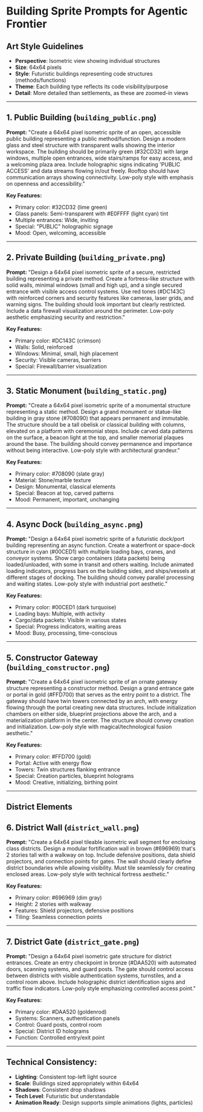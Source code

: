 # Building Sprite Prompts for Agentic Frontier

## Art Style Guidelines
- **Perspective**: Isometric view showing individual structures
- **Size**: 64x64 pixels
- **Style**: Futuristic buildings representing code structures (methods/functions)
- **Theme**: Each building type reflects its code visibility/purpose
- **Detail**: More detailed than settlements, as these are zoomed-in views

---

## 1. Public Building (`building_public.png`)
**Prompt:**
"Create a 64x64 pixel isometric sprite of an open, accessible public building representing a public method/function. Design a modern glass and steel structure with transparent walls showing the interior workspace. The building should be primarily green (#32CD32) with large windows, multiple open entrances, wide stairs/ramps for easy access, and a welcoming plaza area. Include holographic signs indicating 'PUBLIC ACCESS' and data streams flowing in/out freely. Rooftop should have communication arrays showing connectivity. Low-poly style with emphasis on openness and accessibility."

**Key Features:**
- Primary color: #32CD32 (lime green)
- Glass panels: Semi-transparent with #E0FFFF (light cyan) tint
- Multiple entrances: Wide, inviting
- Special: "PUBLIC" holographic signage
- Mood: Open, welcoming, accessible

---

## 2. Private Building (`building_private.png`)
**Prompt:**
"Design a 64x64 pixel isometric sprite of a secure, restricted building representing a private method. Create a fortress-like structure with solid walls, minimal windows (small and high up), and a single secured entrance with visible access control systems. Use red tones (#DC143C) with reinforced corners and security features like cameras, laser grids, and warning signs. The building should look important but clearly restricted. Include a data firewall visualization around the perimeter. Low-poly aesthetic emphasizing security and restriction."

**Key Features:**
- Primary color: #DC143C (crimson)
- Walls: Solid, reinforced
- Windows: Minimal, small, high placement
- Security: Visible cameras, barriers
- Special: Firewall/barrier visualization

---

## 3. Static Monument (`building_static.png`)
**Prompt:**
"Create a 64x64 pixel isometric sprite of a monumental structure representing a static method. Design a grand monument or statue-like building in gray stone (#708090) that appears permanent and immutable. The structure should be a tall obelisk or classical building with columns, elevated on a platform with ceremonial steps. Include carved data patterns on the surface, a beacon light at the top, and smaller memorial plaques around the base. The building should convey permanence and importance without being interactive. Low-poly style with architectural grandeur."

**Key Features:**
- Primary color: #708090 (slate gray)
- Material: Stone/marble texture
- Design: Monumental, classical elements
- Special: Beacon at top, carved patterns
- Mood: Permanent, important, unchanging

---

## 4. Async Dock (`building_async.png`)
**Prompt:**
"Design a 64x64 pixel isometric sprite of a futuristic dock/port building representing an async function. Create a waterfront or space-dock structure in cyan (#00CED1) with multiple loading bays, cranes, and conveyor systems. Show cargo containers (data packets) being loaded/unloaded, with some in transit and others waiting. Include animated loading indicators, progress bars on the building sides, and ships/vessels at different stages of docking. The building should convey parallel processing and waiting states. Low-poly style with industrial port aesthetic."

**Key Features:**
- Primary color: #00CED1 (dark turquoise)
- Loading bays: Multiple, with activity
- Cargo/data packets: Visible in various states
- Special: Progress indicators, waiting areas
- Mood: Busy, processing, time-conscious

---

## 5. Constructor Gateway (`building_constructor.png`)
**Prompt:**
"Create a 64x64 pixel isometric sprite of an ornate gateway structure representing a constructor method. Design a grand entrance gate or portal in gold (#FFD700) that serves as the entry point to a district. The gateway should have twin towers connected by an arch, with energy flowing through the portal creating new data structures. Include initialization chambers on either side, blueprint projections above the arch, and a materialization platform in the center. The structure should convey creation and initialization. Low-poly style with magical/technological fusion aesthetic."

**Key Features:**
- Primary color: #FFD700 (gold)
- Portal: Active with energy flow
- Towers: Twin structures flanking entrance
- Special: Creation particles, blueprint holograms
- Mood: Creative, initializing, birthing point

---

## District Elements

## 6. District Wall (`district_wall.png`)
**Prompt:**
"Create a 64x64 pixel tileable isometric wall segment for enclosing class districts. Design a modular fortification wall in brown (#696969) that's 2 stories tall with a walkway on top. Include defensive positions, data shield projectors, and connection points for gates. The wall should clearly define district boundaries while allowing visibility. Must tile seamlessly for creating enclosed areas. Low-poly style with technical fortress aesthetic."

**Key Features:**
- Primary color: #696969 (dim gray)
- Height: 2 stories with walkway
- Features: Shield projectors, defensive positions
- Tiling: Seamless connection points

---

## 7. District Gate (`district_gate.png`)
**Prompt:**
"Design a 64x64 pixel isometric gate structure for district entrances. Create an entry checkpoint in bronze (#DAA520) with automated doors, scanning systems, and guard posts. The gate should control access between districts with visible authentication systems, turnstiles, and a control room above. Include holographic district identification signs and traffic flow indicators. Low-poly style emphasizing controlled access point."

**Key Features:**
- Primary color: #DAA520 (goldenrod)
- Systems: Scanners, authentication panels
- Control: Guard posts, control room
- Special: District ID holograms
- Function: Controlled entry/exit point

---

## Technical Consistency:
- **Lighting**: Consistent top-left light source
- **Scale**: Buildings sized appropriately within 64x64
- **Shadows**: Consistent drop shadows
- **Tech Level**: Futuristic but understandable
- **Animation Ready**: Design supports simple animations (lights, particles)